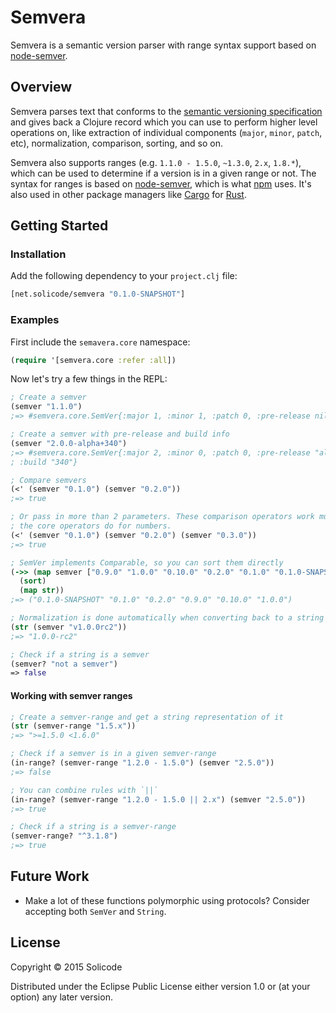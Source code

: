 Semvera
=======

Semvera is a semantic version parser with range syntax support based on [node-semver](https://github.com/npm/node-semver).

Overview
--------

Semvera parses text that conforms to the [semantic versioning specification](http://semver.org/) and gives back a Clojure record which you can use to perform higher level operations on, like extraction of individual components (`major`, `minor`, `patch`, etc), normalization, comparison, sorting, and so on.

Semvera also supports ranges (e.g. `1.1.0 - 1.5.0`, `~1.3.0`, `2.x`, `1.8.*`), which can be used to determine if a version is in a given range or not. The syntax for ranges is based on [node-semver](https://github.com/npm/node-semver), which is what [npm](https://www.npmjs.com) uses. It's also used in other package managers like [Cargo](https://github.com/rust-lang/cargo) for [Rust](http://www.rust-lang.org).

Getting Started
---------------

### Installation

Add the following dependency to your `project.clj` file:

```clojure
[net.solicode/semvera "0.1.0-SNAPSHOT"]
```

### Examples

First include the `semavera.core` namespace:

```clojure
(require '[semvera.core :refer :all])
```

Now let's try a few things in the REPL:

```clojure
; Create a semver
(semver "1.1.0")
;=> #semvera.core.SemVer{:major 1, :minor 1, :patch 0, :pre-release nil, :build nil}

; Create a semver with pre-release and build info
(semver "2.0.0-alpha+340")
;=> #semvera.core.SemVer{:major 2, :minor 0, :patch 0, :pre-release "alpha",
; :build "340"}

; Compare semvers
(<' (semver "0.1.0") (semver "0.2.0"))
;=> true

; Or pass in more than 2 parameters. These comparison operators work much like
; the core operators do for numbers.
(<' (semver "0.1.0") (semver "0.2.0") (semver "0.3.0"))
;=> true

; SemVer implements Comparable, so you can sort them directly
(->> (map semver ["0.9.0" "1.0.0" "0.10.0" "0.2.0" "0.1.0" "0.1.0-SNAPSHOT"])
  (sort)
  (map str))
;=> ("0.1.0-SNAPSHOT" "0.1.0" "0.2.0" "0.9.0" "0.10.0" "1.0.0")

; Normalization is done automatically when converting back to a string
(str (semver "v1.0.0rc2"))
;=> "1.0.0-rc2"

; Check if a string is a semver
(semver? "not a semver")
=> false
```

#### Working with semver ranges

```clojure
; Create a semver-range and get a string representation of it
(str (semver-range "1.5.x"))
;=> ">=1.5.0 <1.6.0"

; Check if a semver is in a given semver-range
(in-range? (semver-range "1.2.0 - 1.5.0") (semver "2.5.0"))
;=> false

; You can combine rules with `||`
(in-range? (semver-range "1.2.0 - 1.5.0 || 2.x") (semver "2.5.0"))
;=> true

; Check if a string is a semver-range
(semver-range? "^3.1.8")
;=> true
```

Future Work
-----------

- Make a lot of these functions polymorphic using protocols? Consider accepting both `SemVer` and `String`.

License
-------

Copyright © 2015 Solicode

Distributed under the Eclipse Public License either version 1.0 or (at
your option) any later version.
